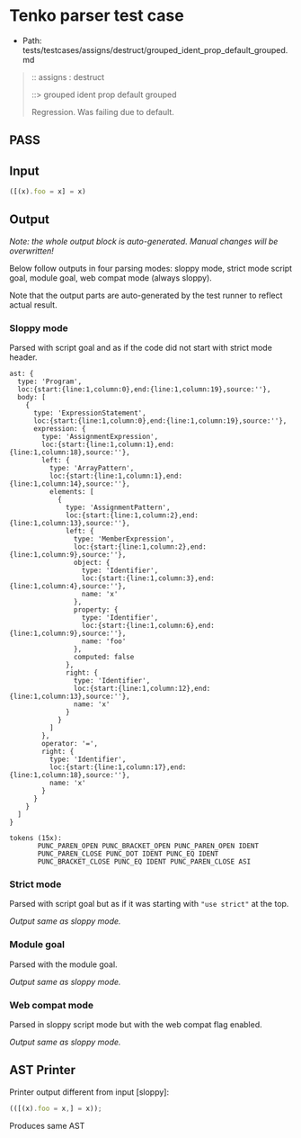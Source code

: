 # Tenko parser test case

- Path: tests/testcases/assigns/destruct/grouped_ident_prop_default_grouped.md

> :: assigns : destruct
>
> ::> grouped ident prop default grouped
>
> Regression. Was failing due to default.

## PASS

## Input

`````js
([(x).foo = x] = x)
`````

## Output

_Note: the whole output block is auto-generated. Manual changes will be overwritten!_

Below follow outputs in four parsing modes: sloppy mode, strict mode script goal, module goal, web compat mode (always sloppy).

Note that the output parts are auto-generated by the test runner to reflect actual result.

### Sloppy mode

Parsed with script goal and as if the code did not start with strict mode header.

`````
ast: {
  type: 'Program',
  loc:{start:{line:1,column:0},end:{line:1,column:19},source:''},
  body: [
    {
      type: 'ExpressionStatement',
      loc:{start:{line:1,column:0},end:{line:1,column:19},source:''},
      expression: {
        type: 'AssignmentExpression',
        loc:{start:{line:1,column:1},end:{line:1,column:18},source:''},
        left: {
          type: 'ArrayPattern',
          loc:{start:{line:1,column:1},end:{line:1,column:14},source:''},
          elements: [
            {
              type: 'AssignmentPattern',
              loc:{start:{line:1,column:2},end:{line:1,column:13},source:''},
              left: {
                type: 'MemberExpression',
                loc:{start:{line:1,column:2},end:{line:1,column:9},source:''},
                object: {
                  type: 'Identifier',
                  loc:{start:{line:1,column:3},end:{line:1,column:4},source:''},
                  name: 'x'
                },
                property: {
                  type: 'Identifier',
                  loc:{start:{line:1,column:6},end:{line:1,column:9},source:''},
                  name: 'foo'
                },
                computed: false
              },
              right: {
                type: 'Identifier',
                loc:{start:{line:1,column:12},end:{line:1,column:13},source:''},
                name: 'x'
              }
            }
          ]
        },
        operator: '=',
        right: {
          type: 'Identifier',
          loc:{start:{line:1,column:17},end:{line:1,column:18},source:''},
          name: 'x'
        }
      }
    }
  ]
}

tokens (15x):
       PUNC_PAREN_OPEN PUNC_BRACKET_OPEN PUNC_PAREN_OPEN IDENT
       PUNC_PAREN_CLOSE PUNC_DOT IDENT PUNC_EQ IDENT
       PUNC_BRACKET_CLOSE PUNC_EQ IDENT PUNC_PAREN_CLOSE ASI
`````

### Strict mode

Parsed with script goal but as if it was starting with `"use strict"` at the top.

_Output same as sloppy mode._

### Module goal

Parsed with the module goal.

_Output same as sloppy mode._

### Web compat mode

Parsed in sloppy script mode but with the web compat flag enabled.

_Output same as sloppy mode._

## AST Printer

Printer output different from input [sloppy]:

````js
(([(x).foo = x,] = x));
````

Produces same AST
